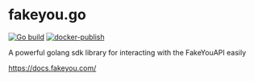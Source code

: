 # fakeyou.go
[![Go build](https://github.com/Allan-Nava/fakeyou.go/actions/workflows/go-build.yml/badge.svg)](https://github.com/Allan-Nava/fakeyou.go/actions/workflows/go-build.yml)
[![docker-publish](https://github.com/Allan-Nava/fakeyou.go/actions/workflows/docker-publish.yml/badge.svg)](https://github.com/Allan-Nava/fakeyou.go/actions/workflows/docker-publish.yml)

A powerful golang sdk library for interacting with the FakeYouAPI easily

https://docs.fakeyou.com/